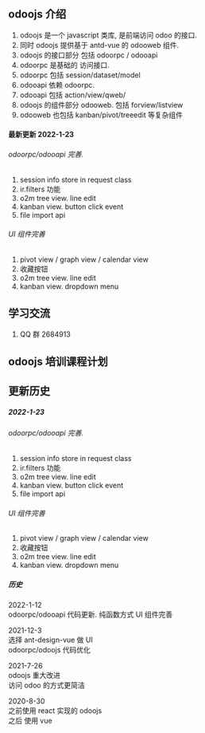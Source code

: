 ## odoojs 介绍

1. odoojs 是一个 javascript 类库, 是前端访问 odoo 的接口.
2. 同时 odoojs 提供基于 antd-vue 的 odooweb 组件.
3. odoojs 的接口部分 包括 odoorpc / odooapi
4. odoorpc 是基础的 访问接口.
5. odoorpc 包括 session/dataset/model
6. odooapi 依赖 odoorpc.
7. odooapi 包括 action/view/qweb/
8. odoojs 的组件部分 odooweb. 包括 forview/listview
9. odooweb 也包括 kanban/pivot/treeedit 等复杂组件

#### 最新更新 2022-1-23

###### odoorpc/odooapi 完善.

1. session info store in request class
2. ir.filters 功能
3. o2m tree view. line edit
4. kanban view. button click event
5. file import api

###### UI 组件完善

1. pivot view / graph view / calendar view
2. 收藏按钮
3. o2m tree view. line edit
4. kanban view. dropdown menu

## 学习交流

1. QQ 群 2684913

## odoojs 培训课程计划

## 更新历史

##### 2022-1-23

###### odoorpc/odooapi 完善.

1. session info store in request class
2. ir.filters 功能
3. o2m tree view. line edit
4. kanban view. button click event
5. file import api

###### UI 组件完善

1. pivot view / graph view / calendar view
2. 收藏按钮
3. o2m tree view. line edit
4. kanban view. dropdown menu

##### 历史

2022-1-12  
odoorpc/odooapi 代码更新. 纯函数方式
UI 组件完善

2021-12-3  
选择 ant-design-vue 做 UI  
odoorpc/odoojs 代码优化

2021-7-26  
odoojs 重大改进  
访问 odoo 的方式更简洁

2020-8-30  
之前使用 react 实现的 odoojs  
之后 使用 vue
